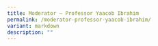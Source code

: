 ```yaml
---
title: Moderator – Professor Yaacob Ibrahim
permalink: /moderator-professor-yaacob-ibrahim/
variant: markdown
description: ""
---
```

